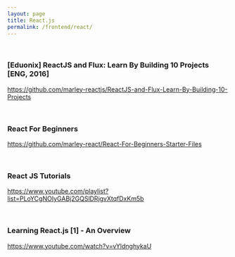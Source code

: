 ```yaml
---
layout: page
title: React.js
permalink: /frontend/react/
---
```



<br/>

### [Eduonix] ReactJS and Flux: Learn By Building 10 Projects [ENG, 2016]
https://github.com/marley-reactjs/ReactJS-and-Flux-Learn-By-Building-10-Projects

<br/>

### React For Beginners
https://github.com/marley-react/React-For-Beginners-Starter-Files


<br/>

### React JS Tutorials
https://www.youtube.com/playlist?list=PLoYCgNOIyGABj2GQSlDRjgvXtqfDxKm5b


<br/>

### Learning React.js [1] - An Overview
https://www.youtube.com/watch?v=vYldnghykaU

